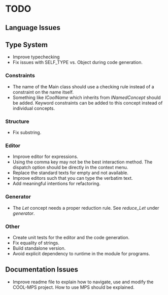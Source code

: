 # TODO

## Language Issues
## Type System
- Improve typechecking
- Fix issues with SELF_TYPE vs. Object during code generation.

### Constraints
- The name of the Main class should use a checking rule instead of a constraint on the name itself.
- Something like _ICoolName_ which inherits from _INamedConcept_ should be added.
  Keyword constraints can be added to this concept instead of individual concepts.

### Structure
- Fix substring.

### Editor
- Improve editor for expressions.
- Using the comma key may not be the best interaction method.
  The dispatch option should be directly in the context menu.
- Replace the standard texts for empty and not available.
- Improve editors such that you can type the verbatim text.
- Add meaningful intentions for refactoring.

### Generator
- The _Let_ concept needs a proper reduction rule.
  See _reduce_Let_ under _generator_.

### Other
- Create unit tests for the editor and the code generation.
- Fix equality of strings.
- Build standalone version.
- Avoid explicit dependency to runtime in the module for programs.

## Documentation Issues
- Improve readme file to explain how to navigate, use and modify the COOL-MPS project. 
  How to use MPS should be explained. 
